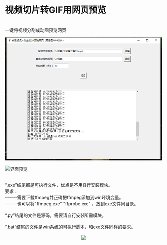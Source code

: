 # 视频切片转GIF用网页预览
<br>
一键将视频分割成动图预览网页
<br>

![界面预览](01.png)

![界面预览](02.gif)

<br>
“.exe”结尾都是可执行文件，优点是不用自行安装模块。<br>
要求：<br>
------需要下载ffmpeg并正确把ffmpeg添加到win环境变量。<br>
------也可以将"ffmpeg.exe" "ffprobe.exe" ，放到exe文件同目录。<br>
<br>
“.py”结尾的文件是源码，需要请自行安装所需模块。<br>
<br>
“.bat”结尾的文件是win系统的可执行脚本，和exe文件同样的要求。<br>
<br>
<div align=center><img src="https://avatars.githubusercontent.com/u/11767608?v=4"></div>
<br>
